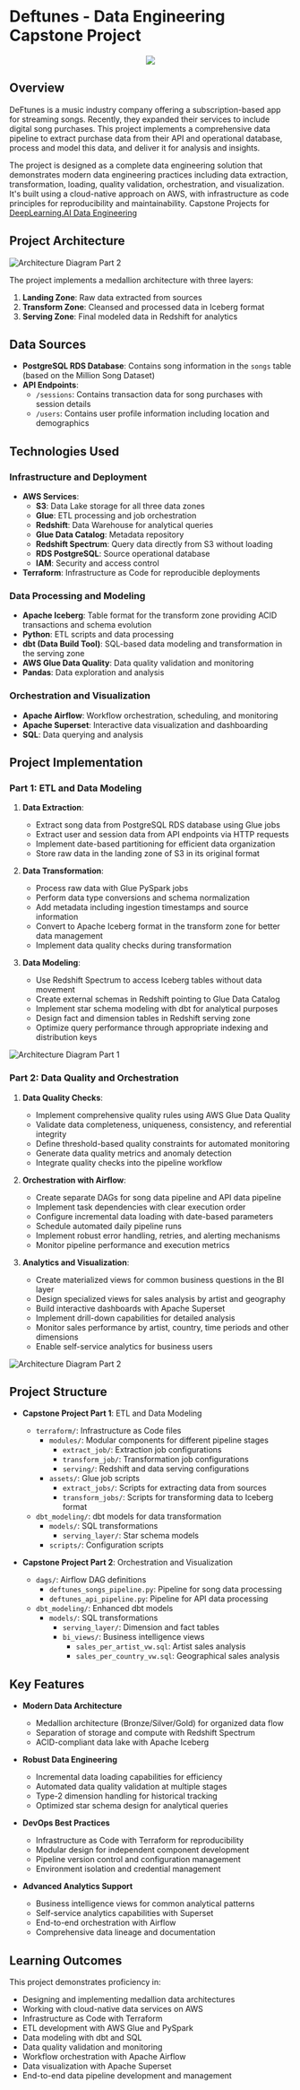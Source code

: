# Deftunes - Data Engineering Capstone Project

<p align="center">
  <img src="logo.png" />
</p>

## Overview
DeFtunes is a music industry company offering a subscription-based app for streaming songs. Recently, they expanded their services to include digital song purchases. This project implements a comprehensive data pipeline to extract purchase data from their API and operational database, process and model this data, and deliver it for analysis and insights.

The project is designed as a complete data engineering solution that demonstrates modern data engineering practices including data extraction, transformation, loading, quality validation, orchestration, and visualization. It's built using a cloud-native approach on AWS, with infrastructure as code principles for reproducibility and maintainability. Capstone Projects for [DeepLearning.AI Data Engineering](https://www.coursera.org/account/accomplishments/specialization/R4FIB4YN3HZ3)

## Project Architecture

![Architecture Diagram Part 2](Capstone%20Project%20Part%202/images/Capstone-diagram2.png)

The project implements a medallion architecture with three layers:
1. **Landing Zone**: Raw data extracted from sources
2. **Transform Zone**: Cleansed and processed data in Iceberg format
3. **Serving Zone**: Final modeled data in Redshift for analytics

## Data Sources
- **PostgreSQL RDS Database**: Contains song information in the `songs` table (based on the Million Song Dataset)
- **API Endpoints**:
  - `/sessions`: Contains transaction data for song purchases with session details
  - `/users`: Contains user profile information including location and demographics

## Technologies Used

### Infrastructure and Deployment
- **AWS Services**:
  - **S3**: Data Lake storage for all three data zones
  - **Glue**: ETL processing and job orchestration
  - **Redshift**: Data Warehouse for analytical queries
  - **Glue Data Catalog**: Metadata repository
  - **Redshift Spectrum**: Query data directly from S3 without loading
  - **RDS PostgreSQL**: Source operational database
  - **IAM**: Security and access control
- **Terraform**: Infrastructure as Code for reproducible deployments

### Data Processing and Modeling
- **Apache Iceberg**: Table format for the transform zone providing ACID transactions and schema evolution
- **Python**: ETL scripts and data processing
- **dbt (Data Build Tool)**: SQL-based data modeling and transformation in the serving zone
- **AWS Glue Data Quality**: Data quality validation and monitoring
- **Pandas**: Data exploration and analysis

### Orchestration and Visualization
- **Apache Airflow**: Workflow orchestration, scheduling, and monitoring
- **Apache Superset**: Interactive data visualization and dashboarding
- **SQL**: Data querying and analysis

## Project Implementation

### Part 1: ETL and Data Modeling
1. **Data Extraction**:
   - Extract song data from PostgreSQL RDS database using Glue jobs
   - Extract user and session data from API endpoints via HTTP requests
   - Implement date-based partitioning for efficient data organization
   - Store raw data in the landing zone of S3 in its original format

2. **Data Transformation**:
   - Process raw data with Glue PySpark jobs
   - Perform data type conversions and schema normalization
   - Add metadata including ingestion timestamps and source information
   - Convert to Apache Iceberg format in the transform zone for better data management
   - Implement data quality checks during transformation

3. **Data Modeling**:
   - Use Redshift Spectrum to access Iceberg tables without data movement
   - Create external schemas in Redshift pointing to Glue Data Catalog
   - Implement star schema modeling with dbt for analytical purposes
   - Design fact and dimension tables in Redshift serving zone
   - Optimize query performance through appropriate indexing and distribution keys

![Architecture Diagram Part 1](Capstone%20Project%20Part%201/images/Capstone-diagram.png)

### Part 2: Data Quality and Orchestration
1. **Data Quality Checks**:
   - Implement comprehensive quality rules using AWS Glue Data Quality
   - Validate data completeness, uniqueness, consistency, and referential integrity
   - Define threshold-based quality constraints for automated monitoring
   - Generate data quality metrics and anomaly detection
   - Integrate quality checks into the pipeline workflow

2. **Orchestration with Airflow**:
   - Create separate DAGs for song data pipeline and API data pipeline
   - Implement task dependencies with clear execution order
   - Configure incremental data loading with date-based parameters
   - Schedule automated daily pipeline runs
   - Implement robust error handling, retries, and alerting mechanisms
   - Monitor pipeline performance and execution metrics

3. **Analytics and Visualization**:
   - Create materialized views for common business questions in the BI layer
   - Design specialized views for sales analysis by artist and geography
   - Build interactive dashboards with Apache Superset
   - Implement drill-down capabilities for detailed analysis
   - Monitor sales performance by artist, country, time periods and other dimensions
   - Enable self-service analytics for business users

![Architecture Diagram Part 2](Capstone%20Project%20Part%202/images/Capstone-diagram2.png)

## Project Structure
- **Capstone Project Part 1**: ETL and Data Modeling
  - `terraform/`: Infrastructure as Code files
    - `modules/`: Modular components for different pipeline stages
      - `extract_job/`: Extraction job configurations
      - `transform_job/`: Transformation job configurations
      - `serving/`: Redshift and data serving configurations
    - `assets/`: Glue job scripts
      - `extract_jobs/`: Scripts for extracting data from sources
      - `transform_jobs/`: Scripts for transforming data to Iceberg format
  - `dbt_modeling/`: dbt models for data transformation
    - `models/`: SQL transformations
      - `serving_layer/`: Star schema models
    - `scripts/`: Configuration scripts

- **Capstone Project Part 2**: Orchestration and Visualization
  - `dags/`: Airflow DAG definitions
    - `deftunes_songs_pipeline.py`: Pipeline for song data processing
    - `deftunes_api_pipeline.py`: Pipeline for API data processing
  - `dbt_modeling/`: Enhanced dbt models
    - `models/`: SQL transformations
      - `serving_layer/`: Dimension and fact tables
      - `bi_views/`: Business intelligence views
        - `sales_per_artist_vw.sql`: Artist sales analysis
        - `sales_per_country_vw.sql`: Geographical sales analysis

## Key Features
- **Modern Data Architecture**
  - Medallion architecture (Bronze/Silver/Gold) for organized data flow
  - Separation of storage and compute with Redshift Spectrum
  - ACID-compliant data lake with Apache Iceberg
  
- **Robust Data Engineering**
  - Incremental data loading capabilities for efficiency
  - Automated data quality validation at multiple stages
  - Type-2 dimension handling for historical tracking
  - Optimized star schema design for analytical queries
  
- **DevOps Best Practices**
  - Infrastructure as Code with Terraform for reproducibility
  - Modular design for independent component development
  - Pipeline version control and configuration management
  - Environment isolation and credential management
  
- **Advanced Analytics Support**
  - Business intelligence views for common analytical patterns
  - Self-service analytics capabilities with Superset
  - End-to-end orchestration with Airflow
  - Comprehensive data lineage and documentation

## Learning Outcomes
This project demonstrates proficiency in:
- Designing and implementing medallion data architectures
- Working with cloud-native data services on AWS
- Infrastructure as Code with Terraform
- ETL development with AWS Glue and PySpark
- Data modeling with dbt and SQL
- Data quality validation and monitoring
- Workflow orchestration with Apache Airflow
- Data visualization with Apache Superset
- End-to-end data pipeline development and management

